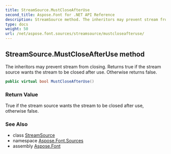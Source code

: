 ```yaml
---
title: StreamSource.MustCloseAfterUse
second_title: Aspose.Font for .NET API Reference
description: StreamSource method. The inheritors may prevent stream from closing. Returns true if the stream source wants the stream to be closed after use. Otherwise returns false
type: docs
weight: 50
url: /net/aspose.font.sources/streamsource/mustcloseafteruse/
---
```

## StreamSource.MustCloseAfterUse method

The inheritors may prevent stream from closing. Returns true if the stream source wants the stream to be closed after use. Otherwise returns false.

```csharp
public virtual bool MustCloseAfterUse()
```

### Return Value

True if the stream source wants the stream to be closed after use, otherwise false.

### See Also

* class [StreamSource](../)
* namespace [Aspose.Font.Sources](../../streamsource/)
* assembly [Aspose.Font](../../../)


